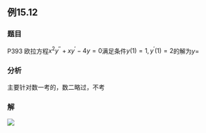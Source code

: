 ## 例15.12
### 题目
P393 欧拉方程${x}^{2}{y}^{\prime \prime } + x{y}^{\prime } - {4y} = 0$满足条件$y( 1) = 1,{y}^{\prime }( 1) = 2$的解为$y =$
### 分析
主要针对数一考的，数二略过，不考
### 解
![](https://img.hwenyi.tech/202410280138780.webp)
